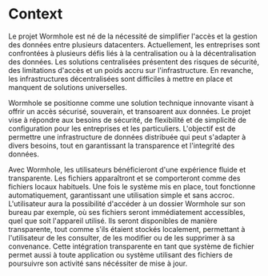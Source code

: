 # Context

Le projet Wormhole est né de la nécessité de simplifier l'accès et la gestion des données entre plusieurs datacenters. Actuellement, les entreprises sont confrontées à plusieurs défis liés à la centralisation ou à la décentralisation des données. Les solutions centralisées présentent des risques de sécurité, des limitations d'accès et un poids accru sur l'infrastructure. En revanche, les infrastructures décentralisées sont difficiles à mettre en place et manquent de solutions universelles.

Wormhole se positionne comme une solution technique innovante visant à offrir un accès sécurisé, souverain, et transoarent aux données. Le projet vise à répondre aux besoins de sécurité, de flexibilité et de simplicité de configuration pour les entreprises et les particuliers. L'objectif est de permettre une infrastructure de données distribuée qui peut s'adapter à divers besoins, tout en garantissant la transparence et l'integrité  des données.

Avec Wormhole, les utilisateurs bénéficieront d'une expérience fluide et transparente. Les fichiers apparaîtront et se comporteront comme des fichiers locaux habituels. Une fois le système mis en place, tout fonctionne automatiquement, garantissant une utilisation simple et sans accroc. L'utilisateur aura la possibilité d'accéder à un dossier Wormhole sur son bureau par exemple, où ses fichiers seront immédiatement accessibles, quel que soit l'appareil utilisé. Ils seront disponibles de manière transparente, tout comme s'ils étaient stockés localement, permettant à l'utilisateur de les consulter, de les modifier ou de les supprimer à sa convenance.
Cette intégration transparente en tant que système de fichier permet aussi à toute application ou système utilisant des fichiers de poursuivre son activité sans nécéssiter de mise à jour.
